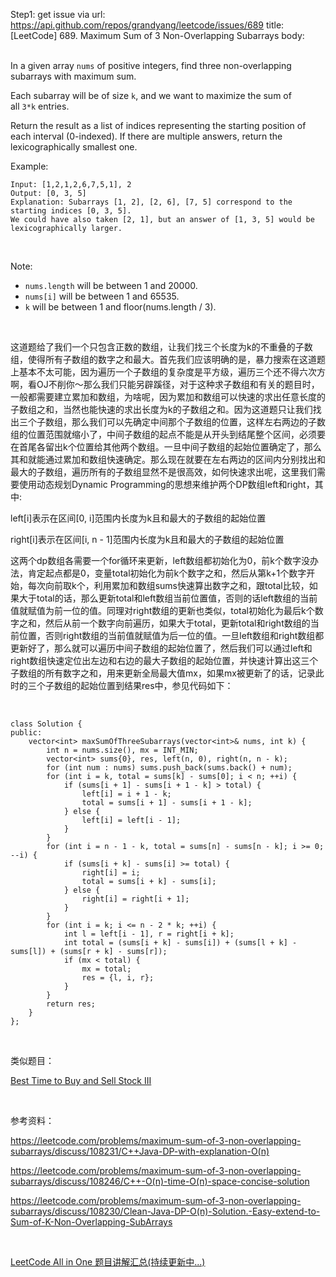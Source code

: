 Step1: get issue via url: https://api.github.com/repos/grandyang/leetcode/issues/689 
 title:[LeetCode] 689. Maximum Sum of 3 Non-Overlapping Subarrays 
 body:  
  

In a given array `nums` of positive integers, find three non-overlapping subarrays with maximum sum.

Each subarray will be of size `k`, and we want to maximize the sum of all `3*k` entries.

Return the result as a list of indices representing the starting position of each interval (0-indexed). If there are multiple answers, return the lexicographically smallest one.

Example:
    
    
    Input: [1,2,1,2,6,7,5,1], 2
    Output: [0, 3, 5]
    Explanation: Subarrays [1, 2], [2, 6], [7, 5] correspond to the starting indices [0, 3, 5].
    We could have also taken [2, 1], but an answer of [1, 3, 5] would be lexicographically larger.
    

 

Note:

  * `nums.length` will be between 1 and 20000.
  * `nums[i]` will be between 1 and 65535.
  * `k` will be between 1 and floor(nums.length / 3).



 

这道题给了我们一个只包含正数的数组，让我们找三个长度为k的不重叠的子数组，使得所有子数组的数字之和最大。首先我们应该明确的是，暴力搜索在这道题上基本不太可能，因为遍历一个子数组的复杂度是平方级，遍历三个还不得六次方啊，看OJ不削你～那么我们只能另辟蹊径，对于这种求子数组和有关的题目时，一般都需要建立累加和数组，为啥呢，因为累加和数组可以快速的求出任意长度的子数组之和，当然也能快速的求出长度为k的子数组之和。因为这道题只让我们找出三个子数组，那么我们可以先确定中间那个子数组的位置，这样左右两边的子数组的位置范围就缩小了，中间子数组的起点不能是从开头到结尾整个区间，必须要在首尾各留出k个位置给其他两个数组。一旦中间子数组的起始位置确定了，那么其和就能通过累加和数组快速确定。那么现在就要在左右两边的区间内分别找出和最大的子数组，遍历所有的子数组显然不是很高效，如何快速求出呢，这里我们需要使用动态规划Dynamic Programming的思想来维护两个DP数组left和right，其中:

left[i]表示在区间[0, i]范围内长度为k且和最大的子数组的起始位置

right[i]表示在区间[i, n - 1]范围内长度为k且和最大的子数组的起始位置

这两个dp数组各需要一个for循环来更新，left数组都初始化为0，前k个数字没办法，肯定起点都是0，变量total初始化为前k个数字之和，然后从第k+1个数字开始，每次向前取k个，利用累加和数组sums快速算出数字之和，跟total比较，如果大于total的话，那么更新total和left数组当前位置值，否则的话left数组的当前值就赋值为前一位的值。同理对right数组的更新也类似，total初始化为最后k个数字之和，然后从前一个数字向前遍历，如果大于total，更新total和right数组的当前位置，否则right数组的当前值就赋值为后一位的值。一旦left数组和right数组都更新好了，那么就可以遍历中间子数组的起始位置了，然后我们可以通过left和right数组快速定位出左边和右边的最大子数组的起始位置，并快速计算出这三个子数组的所有数字之和，用来更新全局最大值mx，如果mx被更新了的话，记录此时的三个子数组的起始位置到结果res中，参见代码如下：

 
    
    
    class Solution {
    public:
        vector<int> maxSumOfThreeSubarrays(vector<int>& nums, int k) {
            int n = nums.size(), mx = INT_MIN;
            vector<int> sums{0}, res, left(n, 0), right(n, n - k);
            for (int num : nums) sums.push_back(sums.back() + num);
            for (int i = k, total = sums[k] - sums[0]; i < n; ++i) {
                if (sums[i + 1] - sums[i + 1 - k] > total) {
                    left[i] = i + 1 - k;
                    total = sums[i + 1] - sums[i + 1 - k];
                } else {
                    left[i] = left[i - 1];
                }
            }
            for (int i = n - 1 - k, total = sums[n] - sums[n - k]; i >= 0; --i) {
                if (sums[i + k] - sums[i] >= total) {
                    right[i] = i;
                    total = sums[i + k] - sums[i];
                } else {
                    right[i] = right[i + 1];
                }
            }
            for (int i = k; i <= n - 2 * k; ++i) {
                int l = left[i - 1], r = right[i + k];
                int total = (sums[i + k] - sums[i]) + (sums[l + k] - sums[l]) + (sums[r + k] - sums[r]);
                if (mx < total) {
                    mx = total;
                    res = {l, i, r};
                }
            }
            return res;
        }
    };

 

类似题目：

[Best Time to Buy and Sell Stock III](http://www.cnblogs.com/grandyang/p/4281975.html)

 

参考资料：

<https://leetcode.com/problems/maximum-sum-of-3-non-overlapping-subarrays/discuss/108231/C++Java-DP-with-explanation-O(n)>

<https://leetcode.com/problems/maximum-sum-of-3-non-overlapping-subarrays/discuss/108246/C++-O(n)-time-O(n)-space-concise-solution>

<https://leetcode.com/problems/maximum-sum-of-3-non-overlapping-subarrays/discuss/108230/Clean-Java-DP-O(n)-Solution.-Easy-extend-to-Sum-of-K-Non-Overlapping-SubArrays>

 

[LeetCode All in One 题目讲解汇总(持续更新中...)](http://www.cnblogs.com/grandyang/p/4606334.html)
